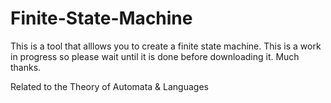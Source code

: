 # Finite-State-Machine

This is a tool that alllows you to create a finite state machine. This is a work in progress so please wait until it is done before downloading it. Much thanks.


Related to the Theory of Automata & Languages
